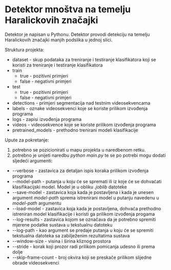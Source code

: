 # Detektor mnoštva na temelju Haralickovih značajki

Detektor je napisan u Pythonu. Detektor provodi detekciju na temelju Haralickovih značajki manjih podslika u jednoj slici.

Struktura projekta:

* dataset - skup podataka za treniranje i testiranje klasifikatora koji se koristi za treniranje i testiranje klasifikatora
* train
   + true  - pozitivni primjeri
   + false - negativni primjeri
*  test
   - true  - pozitivni primjeri
   - false - negativni primjeri
* detections - primjeri segmentacija nad testnim videosekvencama
* labels - oznake videosekvenci koje se koriste prilikom izvođenja programa
* logs - zapisi izvođenja programa
* videos - videosekvence koje se koriste prilikom izvođenja programa
* pretrained_models - prethodno trenirani modeli klasifikacije

Upute za pokretanje:

1. potrebno se pozicionirati u mapu projekta u naredbenom retku.
2. potrebno je unijeti naredbu *python main.py* te se po potrebi mogu dodati sljedeći argumenti:
* --verbose - zastavica za detaljan ispis koraka prilikom izvođenja programa
* --model-path - putanja u koju će se spremati ili iz koje će se dohvaćati klasifikacijski model. Model je u obliku *.joblib* datoteke
* --save-model - zastavica koja kada je postavljena i kada je unesen argument *model-path* sprema istrenirani model u putanju navedenu u *model-path* argumentu
* --load-model - zastavica koja kada je postavljena, dohvaća prethodno istreniran model klasifikacije i koristi ga prilikom izvođenja progama
* --log-results - zastavica kojom se označava da je potrebno spremiti mjerene podatke sustava u tekstualnu datoteku
* --log-path - kao argument se predaje putanja u koju će se spremiti tekstualna datoteka sa zabilježenim rezultatima sustava
* --window-size - visina i širina kliznog prostora
* --stride - korak koji prozor radi prilikom pomicanja udesno ili prema dolje
* --skip-frame-count - broj okvira koji se preskače prilikom slijedne obrade videosekvenci
